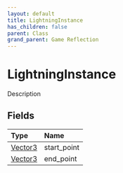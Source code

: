 ```yaml
---
layout: default
title: LightningInstance
has_children: false
parent: Class
grand_parent: Game Reflection
---
```

# LightningInstance
Description 

## Fields

| Type | Name |
|:----------|:--------------|
| [Vector3](/riftbreaker-wiki/docs/game-reflection/classes/vector3/) | start_point |
| [Vector3](/riftbreaker-wiki/docs/game-reflection/classes/vector3/) | end_point |

